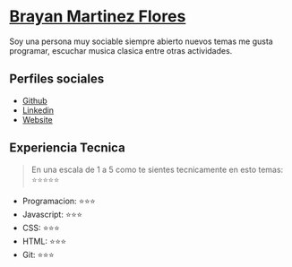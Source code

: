 # 

# [Brayan Martinez Flores](https://github.com/brayanmf)
Soy una persona muy sociable siempre abierto nuevos temas me gusta programar, escuchar musica clasica entre otras actividades.
## Perfiles sociales

- [Github](https://github.com/brayanmf/)
- [Linkedin](https://www.linkedin.com/in/brayan-martinez-flores-63835a212/)
- [Website](https://brayanmf.github.io/Portafolio.github.io/)

## Experiencia Tecnica
> En una escala de 1 a 5 como te sientes tecnicamente en esto temas:  ⭐️⭐️⭐️⭐️⭐️

- Programacion: ⭐️⭐️⭐️
- Javascript: ⭐️⭐️⭐️
- CSS: ⭐️⭐️⭐️
- HTML: ⭐️⭐️⭐️
- Git: ⭐️⭐️⭐️

